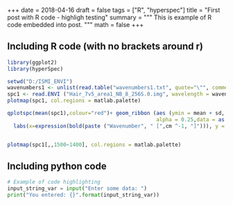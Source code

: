 +++
date = 2018-04-16
draft = false
tags = ["R", "hyperspec"]
title = "First post with R code - highligh testing"
summary = """
This is example of R code embedded into post.
"""
math = false
+++


## Including  R code (with no brackets around r)
```r
library(ggplot2)
library(hyperSpec)

setwd("D:/ISMI_ENVI")
wavenumbers1 <- unlist(read.table("wavenumbers1.txt", quote="\"", comment.char=""))
spc1 <- read.ENVI ("Hair_7v5_area1_NB_8_256S.0.img", wavelength = wavenumbers1)
plotmap(spc1, col.regions = matlab.palette)

qplotspc(mean(spc1),colour="red")+ geom_ribbon (aes (ymin = mean + sd, ymax = mean - sd, y = 0, group = NA),
                                                alpha = 0.25,data = as.t.df (mean_sd (spc1)))+scale_x_reverse()+
  labs(x=expression(bold(paste ("Wavenumber", " [",cm ^-1, "]"))), y = "Absorbance [a.u.]" )


plotmap(spc1[,,1500~1400], col.regions = matlab.palette)
```

## Including python code
```python
# Example of code highlighting
input_string_var = input("Enter some data: ")
print("You entered: {}".format(input_string_var))
```

